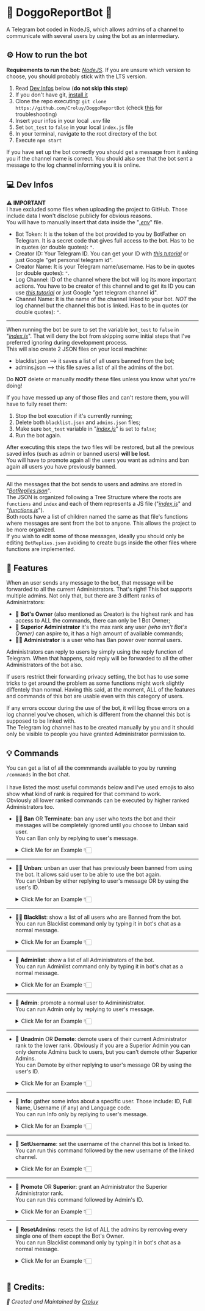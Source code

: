 # 🐶 DoggoReportBot 🐾

A Telegram bot coded in NodeJS, which allows admins of a channel to communicate with several users by using the bot as an intermediary.
<br>

## ⚙️ How to run the bot

**Requirements to run the bot:** *[NodeJS](https://nodejs.org)*. If you are unsure which version to choose, you should probably stick with the LTS version.<br>
1. Read [Dev Infos](https://github.com/Croluy/DoggoReportBot/edit/master/README.md#-dev-infos) below (**do not skip this step**)
2. If you don't have git, [install it](https://github.com/git-guides/install-git)
3. Clone the repo executing: `git clone https://github.com/Croluy/DoggoReportBot` (check [this](https://docs.github.com/en/repositories/creating-and-managing-repositories/cloning-a-repository) for troubleshooting)
4. Insert your infos in your local `.env` file
5. Set `bot_test` to `false` in your local `index.js` file
6. In your terminal, navigate to the root directory of the bot
7. Execute `npm start`

If you have set up the bot correctly you should get a message from it asking you if the channel name is correct. You should also see that the bot sent a message to the log channel informing you it is online.
<br>

## 💻 Dev Infos

⚠️ **IMPORTANT**<br>
I have excluded some files when uploading the project to GitHub. Those include data I won't disclose publicly for obvious reasons.<br>
You will have to manually insert that data inside the "*[.env](https://github.com/Croluy/DoggoReportBot/blob/master/.env)*" file.<br>
- Bot Token: It is the token of the bot provided to you by BotFather on Telegram. It is a secret code that gives full access to the bot. Has to be in quotes (or double quotes): `"`.
- Creator ID: Your Telegram ID. You can get your ID with *[this tutorial](https://www.alphr.com/find-chat-id-telegram/)* or just Google "get personal telegram id".
- Creator Name: It is your Telegram name/username. Has to be in quotes (or double quotes): `"`.
- Log Channel: ID of the channel where the bot will log its more important actions. You have to be creator of this channel and to get its ID you can use *[this tutorial](https://neliosoftware.com/content/help/how-do-i-get-the-channel-id-in-telegram/)* or just Google "get telegram channel id".
- Channel Name: It is the name of the channel linked to your bot. *NOT* the log channel but the channel this bot is linked. Has to be in quotes (or double quotes): `"`.

---
When running the bot be sure to set the variable `bot_test` to `false` in "*[index.js](https://github.com/Croluy/DoggoReportBot/blob/master/index.js#L20)*". That will deny the bot from skipping some initial steps that I've preferred ignoring during development process.<br>
This will also create 2 JSON files on your local machine:<br>
- blacklist.json --> it saves a list of all users banned from the bot;
- admins.json --> this file saves a list of all the admins of the bot.

Do **NOT** delete or manually modify these files unless you know what you're doing!<br>

If you have messed up any of those files and can't restore them, you will have to fully reset them:
1. Stop the bot execution if it's currently running;
2. Delete both `blacklist.json` and `admins.json` files;
3. Make sure `bot_test` variable in "*[index.js](https://github.com/Croluy/DoggoReportBot/blob/master/index.js#L20)*" is set to `false`;
4. Run the bot again.

After executing this steps the two files will be restored, but all the previous saved infos (such as admin or banned users) **will be lost**.<br>
You will have to promote again all the users you want as admins and ban again all users you have previously banned.

---
All the messages that the bot sends to users and admins are stored in "*[BotReplies.json](https://github.com/Croluy/DoggoReportBot/blob/master/BotReplies.json)*".<br>
The JSON is organized following a Tree Structure where the roots are `functions` and `index` and each of them represents a JS file ("*[index.js](https://github.com/Croluy/DoggoReportBot/blob/master/index.js)*" and "*[functions.js](https://github.com/Croluy/DoggoReportBot/blob/master/functions.js)*").<br>
Both roots have a list of children named the same as that file's functions where messages are sent from the bot to anyone. This allows the project to be more organized.<br>
If you wish to edit some of those messages, ideally you should only be editing `BotReplies.json` avoiding to create bugs inside the other files where functions are implemented.
<br>

## 🧬 Features

When an user sends any message to the bot, that message will be forwarded to all the current Administrators. That's right! This bot supports multiple admins. Not only that, but there are 3 diffent ranks of Administrators:<br>
+ 👑 **Bot's Owner** (also mentioned as Creator) is the highest rank and has access to ALL the commands, there can only be 1 Bot Owner;<br>
+ 💎 **Superior Administrator** it's the max rank any user *(who isn't Bot's Owner)* can aspire to, it has a high amount of available commands;<br>
+ 👮‍♀️ **Administrator** is a user who has Ban power over normal users.

Administrators can reply to users by simply using the reply function of Telegram. When that happens, said reply will be forwarded to all the other Administrators of the bot also.

If users restrict their forwarding privacy setting, the bot has to use some tricks to get around the problem as some functions might work slightly diffentely than normal. Having this said, at the moment, ALL of the features and commands of this bot are usable even with this category of users.

If any errors occour during the use of the bot, it will log those errors on a log channel you've chosen, which is different from the channel this bot is supposed to be linked with.<br>
The Telegram log channel has to be created manually by you and it should only be visible to people you have granted Administrator permission to.
<br>

## 💡 Commands

You can get a list of all the commmands available to you by running `/commands` in the bot chat.<br><br>
I have listed the most useful commands below and I've used emojis to also show what kind of rank is required for that command to work.<br>
Obviously all lower ranked commands can be executed by higher ranked Administrators too.<br>

+ 👮‍♀️ **Ban** OR **Terminate**: ban any user who texts the bot and their messages will be completely ignored until you choose to Unban said user.<br>
  You can Ban only by replying to user's message.<br>
  <details>
    <summary>Click Me for an Example 👇🏻</summary>
    
    ![Ban Example GIF](https://github.com/Croluy/DoggoReportBot/blob/master/gifs/Ban_new.gif)
  </details>
***

+ 👮‍♀️ **Unban**: unban an user that has previously been banned from using the bot. It allows said user to be able to use the bot again.<br>
  You can Unban by either replying to user's message OR by using the user's ID.<br>
  <details>
    <summary>Click Me for an Example 👇🏻</summary>
    
    ![Unban Example GIF](https://github.com/Croluy/DoggoReportBot/blob/master/gifs/Unban_new.gif)
  </details>
***

+ 👮‍♀️ **Blacklist**: show a list of all users who are Banned from the bot.<br>
  You can run Blacklist command only by typing it in bot's chat as a normal message.<br>
  <details>
    <summary>Click Me for an Example 👇🏻</summary>
    
    ![Blacklist Example GIF](https://github.com/Croluy/DoggoReportBot/blob/master/gifs/Blacklist_new.gif)
  </details>
***

+ 💎 **Adminlist**: show a list of all Administrators of the bot.<br>
  You can run Adminlist command only by typing it in bot's chat as a normal message.<br>
  <details>
    <summary>Click Me for an Example 👇🏻</summary>
    
    ![Adminlist Example GIF](https://github.com/Croluy/DoggoReportBot/blob/master/gifs/Adminlist_new.gif)
  </details>
***

+ 💎 **Admin**: promote a normal user to Admininistrator.<br>
  You can run Admin only by replying to user's message.<br>
  <details>
    <summary>Click Me for an Example 👇🏻</summary>
    
    ![Admin Example GIF](https://github.com/Croluy/DoggoReportBot/blob/master/gifs/Admin_new.gif)
  </details>
***

+ 💎 **Unadmin** OR **Demote**: demote users of their current Administrator rank to the lower rank. Obviously if you are a Superior Admin you can only demote Admins back to users, but you can't demote other Superior Admins.<br>
  You can Demote by either replying to user's message OR by using the user's ID.<br>
  <details>
    <summary>Click Me for an Example 👇🏻</summary>
    
    ![Demote Example GIF](https://github.com/Croluy/DoggoReportBot/blob/master/gifs/Demote_new.gif)
  </details>
***

+ 💎 **Info**: gather some infos about a specific user. Those include: ID, Full Name, Username (if any) and Language code.<br>
  You can run Info only by replying to user's message.<br>
  <details>
    <summary>Click Me for an Example 👇🏻</summary>
    
    ![Info Example GIF](https://github.com/Croluy/DoggoReportBot/blob/master/gifs/Info_new.gif)
  </details>
***

+ 💎 **SetUsername**: set the username of the channel this bot is linked to.<br>
  You can run this command followed by the new username of the linked channel.<br>
  <details>
    <summary>Click Me for an Example 👇🏻</summary>
    
    ![SetUsername Example GIF](https://github.com/Croluy/DoggoReportBot/blob/master/gifs/SetUsername_new.gif)
  </details>
***

+ 👑 **Promote** OR **Superior**: grant an Administrator the Superior Administrator rank.<br>
  You can run this command followed by Admin's ID.<br>
  <details>
    <summary>Click Me for an Example 👇🏻</summary>
    
    ![Promote Example GIF](https://github.com/Croluy/DoggoReportBot/blob/master/gifs/Promote_new.gif)
  </details>
***

+ 👑 **ResetAdmins**: resets the list of ALL the admins by removing every single one of them except the Bot's Owner.<br>
  You can run Blacklist command only by typing it in bot's chat as a normal message.<br>
  <details>
    <summary>Click Me for an Example 👇🏻</summary>
    
    ![ResetAdmins Example GIF](https://github.com/Croluy/DoggoReportBot/blob/master/gifs/Resetadminlist_new.gif)
  </details><br>

## 📄 Credits:

*:rocket: Created and Maintained by [Croluy](https://www.github.com/croluy)*
